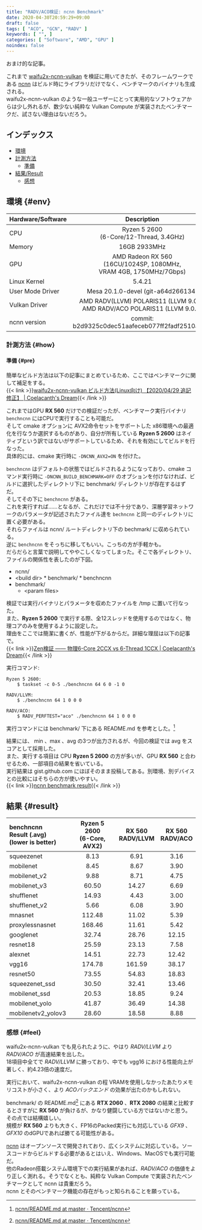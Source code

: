 ```yaml
---
title: "RADV/ACO検証: ncnn Benchmark"
date: 2020-04-30T20:59:29+09:00
draft: false
tags: [ "ACO", "GCN", "RADV" ]
keywords: [ "", ]
categories: [ "Software", "AMD", "GPU" ]
noindex: false
---
```


おまけ的な記事。  

これまで [waifu2x-ncnn-vulkan](https://github.com/nihui/waifu2x-ncnn-vulkan) を検証に用いてきたが、そのフレームワークである [ncnn](https://github.com/Tencent/ncnn) はビルド時にライブラリだけでなく、ベンチマークのバイナリも生成される。  
waifu2x-ncnn-vulkan のような一般ユーザーにとって実用的なソフトウェアからは少し外れるが、数少ない純粋な Vulkan Compute が実装されたベンチマークだ、試さない理由はないだろう。  

## インデックス

 * [環境](#env)
 * [計測方法](#how)
    * [準備](#pre)
 * [結果/Result](#result)
    * [感想](#feel)

## 環境 {#env}

| Hardware/Software | Description |
| :--- | :---: |
| CPU | Ryzen 5 2600<br>(6-Core/12-Thread, 3.4GHz)
| Memory | 16GB 2933MHz |
| GPU | AMD Radeon RX 560<br>(16CU/1024SP, 1080MHz,<br>VRAM 4GB, 1750MHz/7Gbps)
| Linux Kernel | 5.4.21 |
| User Mode Driver | Mesa 20.1.0-devel (git-a64d266134) |
| Vulkan Driver | AMD RADV(LLVM) POLARIS11 (LLVM 9.0.1)<br>AMD RADV/ACO POLARIS11 (LLVM 9.0.1) |
| ncnn version | commit: b2d9325c0dec51aafeceb077ff2fadf2510afc19 |

### 計測方法 {#how}
#### 準備 {#pre}
簡単なビルド方法は以下の記事にまとめているため、ここではベンチマークに関して補足をする。  
{{< link >}}[waifu2x-ncnn-vulkan ビルド方法(Linux向け) 【2020/04/29 追記修正】 | Coelacanth's Dream](/posts/2020/04/26/how-to-build-waifu2x-ncnn-vulkan-for-linux/#ncnn){{< /link >}}

これまではGPU **RX 560** だけでの検証だったが、ベンチマーク実行バイナリ `benchncnn` にはCPUで実行することも可能だ。  
そして cmake オプションに AVX2命令セットをサポートした x86環境への最適化を行なうか選択するものがあり、自分が所有している **Ryzen 5 2600** はネイティブという訳ではないがサポートしているため、それを有効にしてビルドを行なった。  
具体的には、cmake 実行時に `-DNCNN_AVX2=ON` を付けた。  

`benchncnn` はデフォルトの状態ではビルドされるようになっており、cmake コマンド実行時に `-DNCNN_BUILD_BENCHMARK=OFF` のオプションを付けなければ、ビルドに選択したディレクトリ下に benchmark/ ディレクトリが存在するはずだ。  
そしてその下に `benchncnn` がある。  
これを実行すれば……となるが、これだけでは不十分であり、深層学習ネットワークのパラメータが記述されたファイル達を `bechncnn` と同一のディレクトリに置く必要がある。  
それらファイルは ncnn/ ルートディレクトリ下の bechmark/ に収められている。  
逆に `benchncnn` をそっちに移してもいい。こっちの方が手軽かも。  
だらだらと言葉で説明してややこしくなってしまった。そこで各ディレクトリ、ファイルの関係性を表したのが下図。  

 * ncnn/
  * \<build dir\>
        * benchmark/
             * benchncnn
  * benchmark/
     * \<param files\>

<span>

検証では実行バイナリとパラメータを収めたファイルを /tmp に置いて行なった。  
また、**Ryzen 5 2600** で実行する際、全12スレッドを使用するのではなく、物理コアのみを使用するように設定した。  
理由をここでは簡潔に書くが、性能が下がるからだ。詳細な理屈は以下の記事で。  
{{< link >}}[Zen検証 ―― 物理6-Core 2CCX vs 6-Thread 1CCX | Coelacanth's Dream](/posts/2020/03/13/zen-phy-6core-2ccx-vs-6thread-1ccx/#前提){{< /link >}}


実行コマンド:  

    Ryzen 5 2600:  
        $ taskset -c 0-5 ./benchncnn 64 6 0 -1 0

    RADV/LLVM:  
        $ ./benchncnn 64 1 0 0 0

    RADV/ACO:  
        $ RADV_PERFTEST="aco" ./benchncnn 64 1 0 0 0

実行コマンドには benchmark/ 下にある README.md を参考とした。[^1]  

結果には、 min 、max 、avg の3つが出力されるが、今回の検証では avg をスコアとして採用した。  
また、実行する項目は CPU **Ryzen 5 2600** の方が多いが、GPU **RX 560** と合わせるため、一部項目の結果を省いている。  
実行結果は gist.github.com にほぼそのまま投稿してある。別環境、別デバイスとの比較にはそちらの方が使いやすい。  
{{< link >}}[ncnn benchmark result](https://gist.github.com/Umio-Yasuno/99356254f0d1eb69864955cc9c8d91a3){{< /link >}}

</span>

[^1]: [ncnn/README.md at master · Tencent/ncnn](https://github.com/Tencent/ncnn/blob/master/benchmark/README.md)

## 結果 {#result}

| benchncnn<br>Result (.avg)<br>(lower is better) | Ryzen 5 2600<br>(6-Core, AVX2) | RX 560<br>RADV/LLVM | RX 560<br>RADV/ACO |
| :--- | :---: | :---: | :---: |
| squeezenet | 8.13 | 6.91 | 3.16 |
| mobilenet | 8.45 | 8.67 | 3.90 |
| mobilenet\_v2 | 9.88 | 8.71 | 4.75 |
| mobilenet\_v3 | 60.50 | 14.27 | 6.69 |
| shufflenet | 14.93 | 4.43 | 3.00 |
| shufflenet\_v2 | 5.66 | 6.08 | 3.90 |
| mnasnet | 112.48 | 11.02 | 5.39 |
| proxylessnasnet | 168.46 | 11.61 | 5.42 |
| googlenet | 32.74 | 28.76 | 12.15 |
| resnet18 | 25.59 | 23.13 | 7.58 |
| alexnet | 14.51 | 22.73 | 12.42 |
| vgg16 | 174.78 | 161.59 | 38.17 |
| resnet50 | 73.55 | 54.83 | 18.83 |
| squeezenet_ssd | 30.50 | 32.41 | 13.46 |
| mobilenet_ssd | 20.53 | 18.85 | 9.24 |
| mobilenet_yolo | 41.87 | 36.49 | 14.38 |
| mobilenetv2_yolov3 | 28.60 | 18.58 | 8.88 |

### 感想 {#feel}
waifu2x-ncnn-vulkan でも見られたように、やはり *RADV/LLVM* より *RADV/ACO* が高速結果を出した。  
18項目中全てで *RADV/LLVM* に勝っており、中でも vgg16 における性能向上が著しく、約4.23倍の速度だ。  

実行において、waifu2x-ncnn-vulkan の程 VRAMを使用しなかったあたりメモリコストが小さく、より *ACOバックエンド* の効果が出たのかもしれない。  

benchmark/ の README.md[^1] にある **RTX 2060** 、**RTX 2080** の結果と比較するとさすがに **RX 560** が負けるが、かなり健闘している方ではないかと思う。その点では結構嬉しい。  
規模が **RX 560** よりも大きく、FP16のPacked実行にも対応している *GFX9* 、*GFX10* のdGPUであれば勝てる可能性がある。  

[ncnn](https://github.com/Tencent/ncnn) はオープンソースで開発されており、広くシステムに対応している。ソースコードからビルドする必要があるとはいえ、Windows、MacOSでも実行可能だ。  
他のRadeon搭載システム環境下での実行結果があれば、*RADV/ACO* の価値をより正しく測れる。そうでなくとも、純粋な Vulkan Compute で実装されたベンチマークとして ncnn は貴重だろう。  
ncnn とそのベンチマーク機能の存在がもっと知られることを願っている。  
